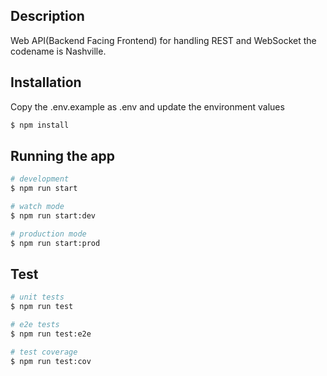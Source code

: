 ## Description

Web API(Backend Facing Frontend) for handling REST and WebSocket the codename is
Nashville.

## Installation

Copy the .env.example as .env and update the environment values 

```bash
$ npm install
```

## Running the app

```bash
# development
$ npm run start

# watch mode
$ npm run start:dev

# production mode
$ npm run start:prod
```

## Test

```bash
# unit tests
$ npm run test

# e2e tests
$ npm run test:e2e

# test coverage
$ npm run test:cov
```

